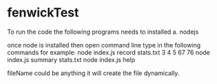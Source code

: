 # fenwickTest

To run the code the following programs needs to installed
  a. nodejs
  
once node is installed then open command line type in the following commands
for example:
node index.js record stats.txt 3 4 5 67 76
node index.js summary stats.txt
node index.js help

fileName could be anything it will create the file dynamically.
